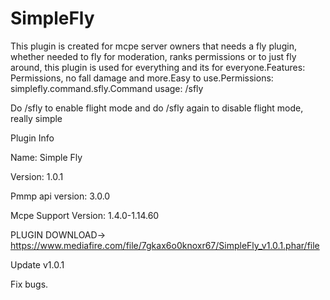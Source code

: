 # SimpleFly
This plugin is created for mcpe server owners that needs a fly plugin, whether needed to fly for moderation, ranks permissions or to just fly around, this plugin is used for everything and its for everyone.Features: Permissions, no fall damage and more.Easy to use.Permissions: simplefly.command.sfly.Command usage: /sfly

Do /sfly to enable flight mode and do /sfly again to disable flight mode, really simple

Plugin Info

Name: Simple Fly

Version: 1.0.1

Pmmp api version: 3.0.0

Mcpe Support Version: 1.4.0-1.14.60

PLUGIN DOWNLOAD-> https://www.mediafire.com/file/7gkax6o0knoxr67/SimpleFly_v1.0.1.phar/file

Update v1.0.1

Fix bugs.
